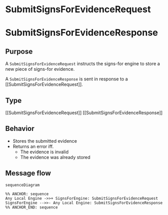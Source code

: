 <div class="message">

# SubmitSignsForEvidenceRequest
# SubmitSignsForEvidenceResponse

## Purpose

<!-- --8<-- [start:purpose] -->
A `SubmitSignsForEvidenceRequest` instructs the signs-for engine to store a new piece of signs-for evidence.

A `SubmitSignsForEvidenceResponse` is sent in response to a [[SubmitSignsForEvidenceRequest]].
<!-- --8<-- [end:purpose] -->

## Type

<!-- --8<-- [start:type] -->
[[SubmitSignsForEvidenceRequest]]
[[SubmitSignsForEvidenceResponse]]
<!-- --8<-- [end:type] -->

## Behavior

<!-- --8<-- [start:behavior] -->
- Stores the submitted evidence
- Returns an error iff.
    - The evidence is invalid
    - The evidence was already stored
<!-- --8<-- [end:behavior] -->

## Message flow

<!-- --8<-- [start:messages] -->
```mermaid
sequenceDiagram

%% ANCHOR: sequence
Any Local Engine ->>+ SignsForEngine: SubmitSignsForEvidenceRequest
SignsForEngine -->>- Any Local Engine: SubmitSignsForEvidenceResponse
%% ANCHOR_END: sequence
```
<!-- --8<-- [end:messages] -->

</div>